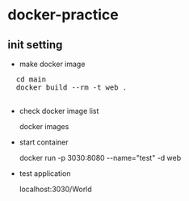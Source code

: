 # docker-practice

## init setting

* make docker image
<pre>
  cd main
  docker build --rm -t web .
  </pre>
* check docker image list

  docker images
  
* start container

  docker run -p 3030:8080 --name="test" -d web
  
* test application

  localhost:3030/World
